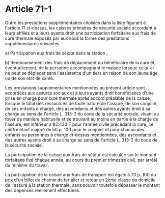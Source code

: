 # Article 71-1

Outre les prestations supplémentaires choisies dans la liste figurant à l'article 71 ci-dessus, les caisses primaires de sécurité sociale accordent à leurs affiliés et à leurs ayants droit une participation forfaitaire aux frais de cure thermale exposés par eux sous la forme des prestations supplémentaires suivantes :

a) Participation aux frais de séjour dans la station ;

b) Remboursement des frais de déplacement du bénéficiaire de la cure et, éventuellement, de la personne accompagnant le malade lorsque celui-ci ne peut se déplacer sans l'assistance d'un tiers en raison de son jeune âge ou de son état de santé.

Les prestations supplémentaires mentionnées au présent article sont accordées aux assurés sociaux et à leurs ayants droit bénéficiaires d'une prise en charge pour cure thermale après accord préalable de la caisse, lorsque le total des ressources de toute nature de l'assuré, de son conjoint, de ses enfants à charge, des ascendants et des autres ayants droit à sa charge au sens de l'article L. 313-3 du code de la sécurité sociale, vivant au foyer de manière habituelle et se trouvant au moins en partie à la charge de l'assuré, est inférieur à 82.430 F pour l'année civile précèdant la cure, ce chiffre étant majoré de 50 p. 100 pour le conjoint et pour chacun des enfants ou personnes à charge ci-dessus mentionnées, des ascendants et des autres ayants droit à sa charge au sens de l'article L. 313-3 du code de la sécurité sociale.

La participation de la caisse aux frais de séjour est calculée sur le montant forfaitaire fixé chaque année, au cours du premier trimestre civil, par arrêté du ministre du travail.

La participation de la caisse aux frais de transport est égale à 70 p. 100 du prix d'un billet de chemin de fer aller et retour en 2ème classe du domicile de l'assuré à la station thermale, sans pouvoir toutefois dépasser le montant des dépenses réellement effectuées.
